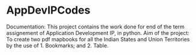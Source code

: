 # AppDevIPCodes
Documentation:
This project contains the work done for end of the term assignement of Application Development IP, in python. 
Aim of the project: To create two pdf mapbooks for all the Indian States and Union Territories by the use of 
            1. Bookmarks; and 
            2. Table.
